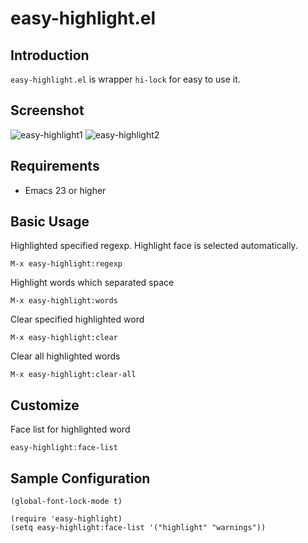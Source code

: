 # easy-highlight.el

## Introduction
`easy-highlight.el` is wrapper `hi-lock` for easy to use it.

## Screenshot

![easy-highlight1](https://github.com/syohex/emacs-easy-highlight/raw/master/image/eash-highlight1.png)
![easy-highlight2](https://github.com/syohex/emacs-easy-highlight/raw/master/image/eash-highlight2.png)


## Requirements

* Emacs 23 or higher


## Basic Usage

Highlighted specified regexp. Highlight face is selected automatically.

    M-x easy-highlight:regexp

Highlight words which separated space

    M-x easy-highlight:words

Clear specified highlighted word

    M-x easy-highlight:clear

Clear all highlighted words

    M-x easy-highlight:clear-all


## Customize

Face list for highlighted word

    easy-highlight:face-list


## Sample Configuration

```` elisp
(global-font-lock-mode t)

(require 'easy-highlight)
(setq easy-highlight:face-list '("highlight" "warnings"))

````
